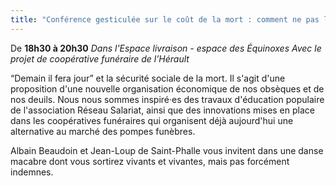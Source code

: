 ```yaml
---
title: "Conférence gesticulée sur le coût de la mort : comment ne pas laisser ses vieux os au capitalisme ?"
---
```

De **18h30 à 20h30**
_Dans l'Espace livraison - espace des Équinoxes_
_Avec le projet de coopérative funéraire de l’Hérault_

“Demain il fera jour” et la sécurité sociale de la mort. Il s'agit d'une proposition d'une nouvelle organisation économique de nos obsèques et de nos deuils. Nous nous sommes inspiré·es des travaux d'éducation populaire de l'association Réseau Salariat, ainsi que des innovations mises en place dans les coopératives funéraires qui organisent déjà aujourd'hui une alternative au marché des pompes funèbres. 

Albain Beaudoin et Jean-Loup de Saint-Phalle vous invitent dans une danse macabre dont vous sortirez vivants et vivantes, mais pas forcément indemnes.
